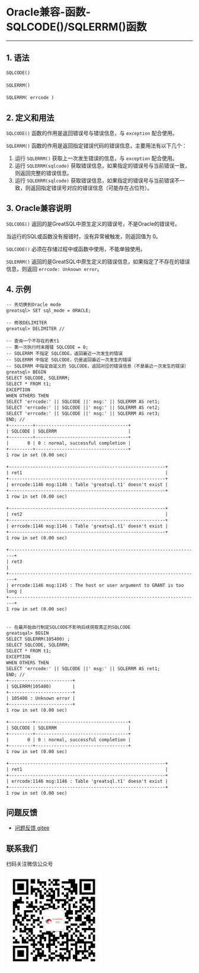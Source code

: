 # Oracle兼容-函数-SQLCODE()/SQLERRM()函数
---


## 1. 语法

```sql
SQLCODE()

SQLERRM()

SQLERRM( errcode )
```

## 2. 定义和用法
`SQLCODE()` 函数的作用是返回错误号与错误信息，与 `exception` 配合使用。

`SQLERRM()` 函数的作用是返回指定错误代码的错误信息，主要用法有以下几个：

1. 运行 `SQLERRM()` 获取上一次发生错误的信息，与 `exception` 配合使用。
2. 运行 `SQLERRM(sqlcode)` 获取错误信息，如果指定的错误号与当前错误一致，则返回完整的错误信息。
3. 运行 `SQLERRM(sqlcode)` 获取错误信息，如果指定的错误号与当前错误不一致，则返回指定错误号对应的错误信息（可能存在占位符）。

## 3. Oracle兼容说明

`SQLCODE()` 返回的是GreatSQL中原生定义的错误号，不是Oracle的错误号。

当运行的SQL或函数没有报错时，没有异常被触发，则返回值为 0。

`SQLCODE()` 必须在存储过程中或函数中使用，不能单独使用。

`SQLERRM()` 返回的是GreatSQL中原生定义的错误信息，如果指定了不存在的错误信息，则返回 `errcode: Unknown error`。


## 4. 示例

```
-- 先切换到Oracle mode
greatsql> SET sql_mode = ORACLE;

-- 修改DELIMITER
greatsql> DELIMITER //

-- 查询一个不存在的表t1
-- 第一次执行时未报错 SQLCODE = 0;
-- SQLERRM 不指定 SQLCODE，返回最近一次发生的错误
-- SQLERRM 中指定 SQLCODE，仍是返回最近一次发生的错误
-- SQLERRM 中指定自定义的 SQLCODE，返回对应的错误信息（不是最近一次发生的错误）
greatsql> BEGIN
SELECT SQLCODE, SQLERRM;
SELECT * FROM t1;
EXCEPTION
WHEN OTHERS THEN
SELECT 'errcode:' || SQLCODE ||' msg:' || SQLERRM AS ret1;
SELECT 'errcode:' || SQLCODE ||' msg:' || SQLERRM AS ret2;
SELECT 'errcode:' || SQLCODE ||' msg:' || SQLERRM AS ret3;
END; //
+---------+-----------------------------------+
| SQLCODE | SQLERRM                           |
+---------+-----------------------------------+
|       0 | 0 : normal, successful completion |
+---------+-----------------------------------+
1 row in set (0.00 sec)

+-----------------------------------------------------------+
| ret1                                                      |
+-----------------------------------------------------------+
| errcode:1146 msg:1146 : Table 'greatsql.t1' doesn't exist |
+-----------------------------------------------------------+
1 row in set (0.00 sec)

+-----------------------------------------------------------+
| ret2                                                      |
+-----------------------------------------------------------+
| errcode:1146 msg:1146 : Table 'greatsql.t1' doesn't exist |
+-----------------------------------------------------------+
1 row in set (0.00 sec)

+------------------------------------------------------------------------+
| ret3                                                                   |
+------------------------------------------------------------------------+
| errcode:1146 msg:1145 : The host or user argument to GRANT is too long |
+------------------------------------------------------------------------+
1 row in set (0.00 sec)


-- 在最开始自行制定SQLCODE不影响后续获取真正的SQLCODE
greatsqal> BEGIN
SELECT SQLERRM(105400) ;
SELECT SQLCODE, SQLERRM;
SELECT * FROM t1;
EXCEPTION
WHEN OTHERS THEN
SELECT 'errcode:' || SQLCODE ||' msg:' || SQLERRM AS ret1;
END; //
+------------------------+
| SQLERRM(105400)        |
+------------------------+
| 105400 : Unknown error |
+------------------------+
1 row in set (0.00 sec)

+---------+-----------------------------------+
| SQLCODE | SQLERRM                           |
+---------+-----------------------------------+
|       0 | 0 : normal, successful completion |
+---------+-----------------------------------+
1 row in set (0.00 sec)

+-----------------------------------------------------------+
| ret1                                                      |
+-----------------------------------------------------------+
| errcode:1146 msg:1146 : Table 'greatsql.t1' doesn't exist |
+-----------------------------------------------------------+
1 row in set (0.00 sec)
```



**问题反馈**
---
- [问题反馈 gitee](https://gitee.com/GreatSQL/GreatSQL-Manual/issues)


**联系我们**
---

扫码关注微信公众号

![greatsql-wx](/greatsql-wx.jpg)
